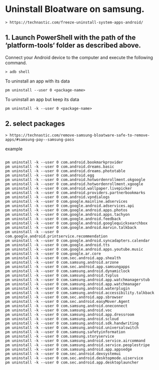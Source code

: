# Uninstall Bloatware on samsung.

    > https://technastic.com/freeze-uninstall-system-apps-android/

## 1. Launch PowerShell with the path of the ‘platform-tools‘ folder as described above.
Connect your Android device to the computer and execute the following command.

    > adb shell

To uninstall an app with its data

    pm uninstall --user 0 <package-name>

    
To uninstall an app but keep its data

    pm uninstall -k --user 0 <package-name>

## 2. select packages
    > https://technastic.com/remove-samsung-bloatware-safe-to-remove-apps/#samsung-pay--samsung-pass

example
```

pm uninstall -k --user 0 com.android.bookmarkprovider
pm uninstall -k --user 0 com.android.dreams.basic
pm uninstall -k --user 0 com.android.dreams.phototable
pm uninstall -k --user 0 com.android.egg
pm uninstall -k --user 0 com.android.hotwordenrollment.okgoogle
pm uninstall -k --user 0 com.android.hotwordenrollment.xgoogle
pm uninstall -k --user 0 com.android.wallpaper.livepicker
pm uninstall -k --user 0 com.android.providers.partnerbookmarks
pm uninstall -k --user 0 com.android.vpndialogs
pm uninstall -k --user 0 com.google.mainline.adservices
pm uninstall -k --user 0 com.google.android.adservices.api
pm uninstall -k --user 0 com.google.android.apps.photos
pm uninstall -k --user 0 com.google.android.apps.tachyon
pm uninstall -k --user 0 com.google.android.feedback
pm uninstall -k --user 0 com.google.android.googlequicksearchbox
pm uninstall -k --user 0 com.google.android.marvin.talkback
pm uninstall -k --user 0 com.google.android.printservice.recommendation
pm uninstall -k --user 0 com.google.android.syncadapters.calendar
pm uninstall -k --user 0 com.google.android.tts
pm uninstall -k --user 0 com.google.android.apps.youtube.music
pm uninstall -k --user 0 com.google.ar.core
pm uninstall -k --user 0 com.sec.android.app.shealth
pm uninstall -k --user 0 com.samsung.android.arzone
pm uninstall -k --user 0 com.sec.android.app.samsungapps
pm uninstall -k --user 0 com.samsung.android.dynamiclock
pm uninstall -k --user 0 com.samsung.android.tvplus
pm uninstall -k --user 0 com.samsung.android.app.watchmanagerstub
pm uninstall -k --user 0 com.samsung.android.app.watchmanager
pm uninstall -k --user 0 com.samsung.android.waterplugin
pm uninstall -k --user 0 com.samsung.android.accessibility.talkback
pm uninstall -k --user 0 com.sec.android.app.sbrowser
pm uninstall -k --user 0 com.sec.android.easyMover.Agent
pm uninstall -k --user 0 com.samsung.android.oneconnect
pm uninstall -k --user 0 com.samsung.android.voc
pm uninstall -k --user 0 com.samsung.android.app.dressroom
pm uninstall -k --user 0 com.samsung.android.scloud
pm uninstall -k --user 0 com.samsung.android.sdk.handwriting
pm uninstall -k --user 0 com.samsung.android.universalswitch
pm uninstall -k --user 0 com.samsung.safetyinformation
pm uninstall -k --user 0 com.samsung.storyservice
pm uninstall -k --user 0 com.samsung.android.service.aircommand
pm uninstall -k --user 0 com.samsung.android.service.peoplestripe
pm uninstall -k --user 0 com.samsung.android.app.appsedge
pm uninstall -k --user 0 com.sec.android.dexsystemui
pm uninstall -k --user 0 com.sec.android.desktopmode.uiservice
pm uninstall -k --user 0 com.sec.android.app.desktoplauncher
```

